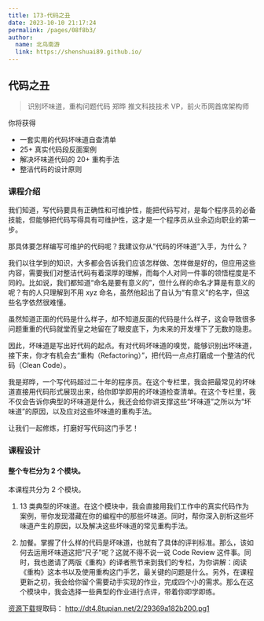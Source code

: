 ```yaml
---
title: 173-代码之丑
date: 2023-10-10 21:17:24
permalink: /pages/08f8b3/
author: 
  name: 北鸟南游
  link: https://shenshuai89.github.io/
---
```

## 代码之丑

> 识别坏味道，重构问题代码
> 郑晔  推文科技技术 VP，前火币网首席架构师

你将获得

- 一套实用的代码坏味道自查清单
- 25+ 真实代码段反面案例
- 解决坏味道代码的 20+ 重构手法
- 整洁代码的设计原则

### 课程介绍

我们知道，写代码要具有正确性和可维护性，能把代码写对，是每个程序员的必备技能，但能够把代码写得具有可维护性，这才是一个程序员从业余迈向职业的第一步。

那具体要怎样编写可维护的代码呢？我建议你从“代码的坏味道”入手，为什么？

我们以往学到的知识，大多都会告诉我们应该怎样做、怎样做是好的，但应用这些内容，需要我们对整洁代码有着深厚的理解，而每个人对同一件事的领悟程度是不同的。比如说，我们都知道“命名是要有意义的”，但什么样的命名才算是有意义的呢？有的人只理解到不用 xyz 命名，虽然他起出了自认为“有意义”的名字，但这些名字依然很难懂。

虽然知道正面的代码是什么样子，却不知道反面的代码是什么样子，这会导致很多问题重重的代码就堂而皇之地留在了眼皮底下，为未来的开发埋下了无数的隐患。

因此，坏味道是写出好代码的起点。有对代码坏味道的嗅觉，能够识别出坏味道，接下来，你才有机会去“重构（Refactoring）”，把代码一点点打磨成一个整洁的代码（Clean Code）。

我是郑晔，一个写代码超过二十年的程序员。在这个专栏里，我会把最常见的坏味道直接用代码形式展现出来，给你即学即用的坏味道检查清单。在这个专栏里，我不仅会告诉你典型的坏味道是什么，我还会给你讲支撑这些“坏味道”之所以为“坏味道”的原因，以及应对这些坏味道的重构手法。

让我们一起修炼，打磨好写代码这门手艺！

### 课程设计

#### 整个专栏分为 2 个模块。

本课程共分为 2 个模块。

1. 13 类典型的坏味道。在这个模块中，我会直接用我们工作中的真实代码作为案例，带你发现潜藏在你的编程中的那些坏味道。同时，帮你深入剖析这些坏味道产生的原因，以及解决这些坏味道的常见重构手法。

2. 加餐。掌握了什么样的代码是坏味道，也就有了具体的评判标准。那么，该如何去运用坏味道这把“尺子”呢？这就不得不说一说 Code Review 这件事。同时，我也邀请了两版《重构》的译者熊节来到我们的专栏，为你讲解：阅读《重构》这本书以及使用重构这门手艺，最关键的问题是什么。另外，在课程更新之初，我会给你留个需要动手实现的作业，完成四个小的需求。那么在这个模块中，我会选择一些典型的作业进行点评，带着你即学即练。

[资源下载]( https://pan.baidu.com/s/1mYfuH7_f1pOW12Doi79amg)提取码：	http://dt4.8tupian.net/2/29369a182b200.pg1	
